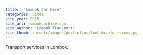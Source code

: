```yaml
---
title:  "Lombok Car Hire"
categories: Sites
site_year: 2015
site_url: lombokcarhire.com
site_author: "Lombok Transport"
site_thumb: /assets/images/portfolios/lombokcarhire.com.jpg
---
```


Transport services in Lombok.